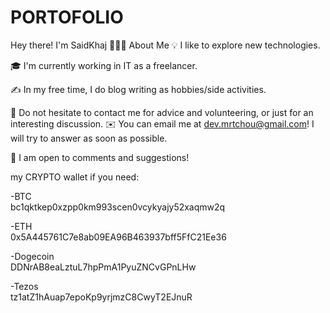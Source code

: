 # PORTOFOLIO



Hey there! I'm SaidKhaj
👨🏻‍💻  About Me
💡  I like to explore new technologies.

🎓 I'm currently working in IT as a freelancer.

✍️ In my free time, I do blog writing as hobbies/side activities.

💬 Do not hesitate to contact me for advice and volunteering, or just for an interesting discussion.
✉️ You can email me at dev.mrtchou@gmail.com! I will try to answer as soon as possible.

📄 I am open to comments and suggestions!

my CRYPTO wallet if you need:

-BTC <br/>
bc1qktkep0xzpp0km993scen0vcykyajy52xaqmw2q

-ETH <br/>
0x5A445761C7e8ab09EA96B463937bff5FfC21Ee36

-Dogecoin <br/>
DDNrAB8eaLztuL7hpPmA1PyuZNCvGPnLHw

-Tezos <br/>
tz1atZ1hAuap7epoKp9yrjmzC8CwyT2EJnuR
